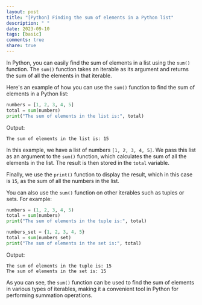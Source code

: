 ```yaml
---
layout: post
title: "[Python] Finding the sum of elements in a Python list"
description: " "
date: 2023-09-10
tags: [basic]
comments: true
share: true
---
```


In Python, you can easily find the sum of elements in a list using the `sum()` function. The `sum()` function takes an iterable as its argument and returns the sum of all the elements in that iterable.

Here's an example of how you can use the `sum()` function to find the sum of elements in a Python list:

```python
numbers = [1, 2, 3, 4, 5]
total = sum(numbers)
print("The sum of elements in the list is:", total)
```

Output:
```
The sum of elements in the list is: 15
```

In this example, we have a list of numbers `[1, 2, 3, 4, 5]`. We pass this list as an argument to the `sum()` function, which calculates the sum of all the elements in the list. The result is then stored in the `total` variable.

Finally, we use the `print()` function to display the result, which in this case is `15`, as the sum of all the numbers in the list.

You can also use the `sum()` function on other iterables such as tuples or sets. For example:

```python
numbers = (1, 2, 3, 4, 5)
total = sum(numbers)
print("The sum of elements in the tuple is:", total)

numbers_set = {1, 2, 3, 4, 5}
total = sum(numbers_set)
print("The sum of elements in the set is:", total)
```

Output:
```
The sum of elements in the tuple is: 15
The sum of elements in the set is: 15
```

As you can see, the `sum()` function can be used to find the sum of elements in various types of iterables, making it a convenient tool in Python for performing summation operations.